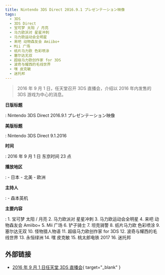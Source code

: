 ```yaml
---
title: Nintendo 3DS Direct 2016.9.1 プレゼンテーション映像
tags:
  - 3DS
  - 3DS Direct
  - 宝可梦 太阳 / 月亮
  - 马力欧派对 星星冲刺
  - 马力欧运动会全明星
  - 来吧 动物森友会 Amiibo+
  - Mii 广场
  - 纸片马力欧 色彩喷涂
  - 塞尔达无双
  - 超级马力欧创作家 for 3DS
  - 波奇与耀西的毛线世界
  - 嘿 皮克敏
  - 迷托邦
---
```


> 2016 年 9 月 1 日，任天堂召开 3DS 直播会，介绍以 2016 年内发售的 3DS 游戏为中心的消息。

**日版标题**

:   Nintendo 3DS Direct 2016.9.1 プレゼンテーション映像

**美版标题**

:   Nintendo 3DS Direct 9.1.2016

**时间**

:   2016 年 9 月 1 日 东京时间 23 点

**播放地区**

:   - 日本
	- 北美
	- 欧洲

**主持人**

:   - 森本英机

**主要内容**

:   1. 宝可梦 太阳 / 月亮
	2. 马力欧派对 星星冲刺
	3. 马力欧运动会全明星
	4. 来吧 动物森友会 Amiibo+
	5. Mii 广场
	6. 铲子骑士
	7. 坦克骑警
	8. 纸片马力欧 色彩喷涂
	9. 塞尔达无双
	10. 怪物猎人物语
	11. 超级马力欧创作家 for 3DS
	12. 波奇与耀西的毛线世界
	13. 永恒绿洲
	14. 嘿 皮克敏
	15. 桃太郎电铁 2017
	16. 迷托邦

## 外部链接

- [2016 年 9 月 1 日任天堂 3DS 直播会](https://www.bilibili.com/video/BV1SJ411p7Qy/){ target="_blank" }
